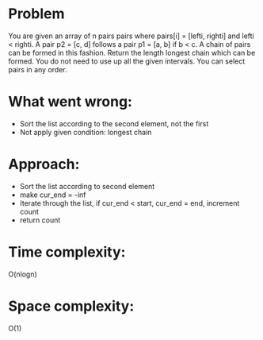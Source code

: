 # Problem
You are given an array of n pairs pairs where pairs[i] = [lefti, righti] and lefti < righti.
A pair p2 = [c, d] follows a pair p1 = [a, b] if b < c. A chain of pairs can be formed in this fashion.
Return the length longest chain which can be formed.
You do not need to use up all the given intervals. You can select pairs in any order.

# What went wrong:
- Sort the list according to the second element, not the first
- Not apply given condition: longest chain 

# Approach:
- Sort the list according to second element
- make cur_end = -inf
- Iterate through the list, if cur_end < start, cur_end = end, increment count
- return count

# Time complexity:
O(nlogn)

# Space complexity:
O(1)